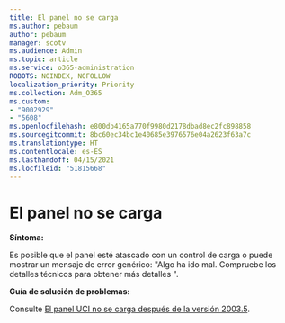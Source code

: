 ```yaml
---
title: El panel no se carga
ms.author: pebaum
author: pebaum
manager: scotv
ms.audience: Admin
ms.topic: article
ms.service: o365-administration
ROBOTS: NOINDEX, NOFOLLOW
localization_priority: Priority
ms.collection: Adm_O365
ms.custom:
- "9002929"
- "5608"
ms.openlocfilehash: e800db4165a770f9980d2178dbad8ec2fc898858
ms.sourcegitcommit: 8bc60ec34bc1e40685e3976576e04a2623f63a7c
ms.translationtype: HT
ms.contentlocale: es-ES
ms.lasthandoff: 04/15/2021
ms.locfileid: "51815668"
---
```

# <a name="dashboard-not-loading"></a>El panel no se carga

**Síntoma:**

Es posible que el panel esté atascado con un control de carga o puede mostrar un mensaje de error genérico: "Algo ha ido mal. Compruebe los detalles técnicos para obtener más detalles ".

**Guía de solución de problemas:**

Consulte [El panel UCI no se carga después de la versión 2003.5](https://support.microsoft.com/help/4558635/uci-dashboard-not-loading-after-the-2003-5-release).
